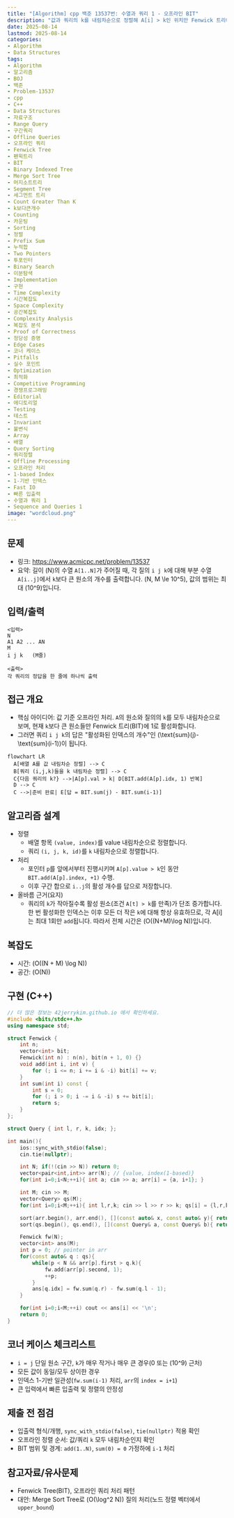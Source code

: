 ```yaml
---
title: "[Algorithm] cpp 백준 13537번: 수열과 쿼리 1 - 오프라인 BIT"
description: "값과 쿼리의 k를 내림차순으로 정렬해 A[i] > k인 위치만 Fenwick 트리에 활성화하고, 각 질의 [i,j,k]는 구간 합으로 k보다 큰 원소 개수를 구합니다. 전체 O((N+M)logN)로 해결하며, 1-기반 인덱스·경계·오버플로·빠른 입출력 등 실수 포인트를 점검합니다."
date: 2025-08-14
lastmod: 2025-08-14
categories:
- Algorithm
- Data Structures
tags:
- Algorithm
- 알고리즘
- BOJ
- 백준
- Problem-13537
- cpp
- C++
- Data Structures
- 자료구조
- Range Query
- 구간쿼리
- Offline Queries
- 오프라인 쿼리
- Fenwick Tree
- 펜윅트리
- BIT
- Binary Indexed Tree
- Merge Sort Tree
- 머지소트트리
- Segment Tree
- 세그먼트 트리
- Count Greater Than K
- k보다큰개수
- Counting
- 카운팅
- Sorting
- 정렬
- Prefix Sum
- 누적합
- Two Pointers
- 투포인터
- Binary Search
- 이분탐색
- Implementation
- 구현
- Time Complexity
- 시간복잡도
- Space Complexity
- 공간복잡도
- Complexity Analysis
- 복잡도 분석
- Proof of Correctness
- 정당성 증명
- Edge Cases
- 코너 케이스
- Pitfalls
- 실수 포인트
- Optimization
- 최적화
- Competitive Programming
- 경쟁프로그래밍
- Editorial
- 에디토리얼
- Testing
- 테스트
- Invariant
- 불변식
- Array
- 배열
- Query Sorting
- 쿼리정렬
- Offline Processing
- 오프라인 처리
- 1-based Index
- 1-기반 인덱스
- Fast IO
- 빠른 입출력
- 수열과 쿼리 1
- Sequence and Queries 1
image: "wordcloud.png"
---
```


## 문제
- 링크: https://www.acmicpc.net/problem/13537
- 요약: 길이 \(N\)의 수열 `A[1..N]`가 주어질 때, 각 질의 `i j k`에 대해 부분 수열 `A[i..j]`에서 `k`보다 큰 원소의 개수를 출력합니다. \(N, M \le 10^5\), 값의 범위는 최대 \(10^9\)입니다.

## 입력/출력
```
<입력>
N
A1 A2 ... AN
M
i j k   (M줄)

<출력>
각 쿼리의 정답을 한 줄에 하나씩 출력
```

## 접근 개요
- 핵심 아이디어: 값 기준 오프라인 처리. `A`의 원소와 질의의 `k`를 모두 내림차순으로 보며, 현재 `k`보다 큰 원소들만 Fenwick 트리(BIT)에 1로 활성화합니다.
- 그러면 쿼리 `i j k`의 답은 "활성화된 인덱스의 개수"인 \(\text{sum}(j)-\text{sum}(i-1)\)이 됩니다.

```mermaid
flowchart LR
  A[배열 A를 값 내림차순 정렬] --> C
  B[쿼리 (i,j,k)들을 k 내림차순 정렬] --> C
  C{다음 쿼리의 k?} -->|A[p].val > k| D[BIT.add(A[p].idx, 1) 반복]
  D --> C
  C -->|준비 완료| E[답 = BIT.sum(j) - BIT.sum(i-1)]
```

## 알고리즘 설계
- 정렬
  - 배열 항목 `(value, index)`를 value 내림차순으로 정렬합니다.
  - 쿼리 `(i, j, k, id)`를 `k` 내림차순으로 정렬합니다.
- 처리
  - 포인터 `p`를 앞에서부터 진행시키며 `A[p].value > k`인 동안 `BIT.add(A[p].index, +1)` 수행.
  - 이후 구간 합으로 `i..j`의 활성 개수를 답으로 저장합니다.
- 올바름 근거(요지)
  - 쿼리의 `k`가 작아질수록 활성 원소(조건 `A[t] > k`를 만족)가 단조 증가합니다. 한 번 활성화한 인덱스는 이후 모든 더 작은 `k`에 대해 항상 유효하므로, 각 A[i]는 최대 1회만 `add`됩니다. 따라서 전체 시간은 \(O((N+M)\log N)\)입니다.

## 복잡도
- 시간: \(O((N + M) \log N)\)
- 공간: \(O(N)\)

## 구현 (C++)
```cpp
// 더 많은 정보는 42jerrykim.github.io 에서 확인하세요.
#include <bits/stdc++.h>
using namespace std;

struct Fenwick {
    int n;
    vector<int> bit;
    Fenwick(int n) : n(n), bit(n + 1, 0) {}
    void add(int i, int v) {
        for (; i <= n; i += i & -i) bit[i] += v;
    }
    int sum(int i) const {
        int s = 0;
        for (; i > 0; i -= i & -i) s += bit[i];
        return s;
    }
};

struct Query { int l, r, k, idx; };

int main(){
    ios::sync_with_stdio(false);
    cin.tie(nullptr);

    int N; if(!(cin >> N)) return 0;
    vector<pair<int,int>> arr(N); // {value, index(1-based)}
    for(int i=0;i<N;++i){ int a; cin >> a; arr[i] = {a, i+1}; }

    int M; cin >> M;
    vector<Query> qs(M);
    for(int i=0;i<M;++i){ int l,r,k; cin >> l >> r >> k; qs[i] = {l,r,k,i}; }

    sort(arr.begin(), arr.end(), [](const auto& x, const auto& y){ return x.first > y.first; });
    sort(qs.begin(), qs.end(), [](const Query& a, const Query& b){ return a.k > b.k; });

    Fenwick fw(N);
    vector<int> ans(M);
    int p = 0; // pointer in arr
    for(const auto& q : qs){
        while(p < N && arr[p].first > q.k){
            fw.add(arr[p].second, 1);
            ++p;
        }
        ans[q.idx] = fw.sum(q.r) - fw.sum(q.l - 1);
    }

    for(int i=0;i<M;++i) cout << ans[i] << '\n';
    return 0;
}
```

## 코너 케이스 체크리스트
- `i = j` 단일 원소 구간, `k`가 매우 작거나 매우 큰 경우(0 또는 \(10^9\) 근처)
- 모든 값이 동일/모두 상이한 경우
- 인덱스 1-기반 일관성(`fw.sum(i-1)` 처리, `arr`의 `index = i+1`)
- 큰 입력에서 빠른 입출력 및 정렬의 안정성

## 제출 전 점검
- 입출력 형식/개행, `sync_with_stdio(false)`, `tie(nullptr)` 적용 확인
- 오프라인 정렬 순서: 값/쿼리 `k` 모두 내림차순인지 확인
- BIT 범위 및 경계: `add(1..N)`, `sum(0) = 0` 가정하에 `i-1` 처리

## 참고자료/유사문제
- Fenwick Tree(BIT), 오프라인 쿼리 처리 패턴
- 대안: Merge Sort Tree로 \(O(\log^2 N)\) 질의 처리(노드 정렬 벡터에서 `upper_bound`)



